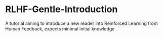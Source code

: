 # RLHF-Gentle-Introduction
A tutorial aiming to introduce a new reader into Reinforced Learning from Human Feedback, expects minimal initial knowledge
